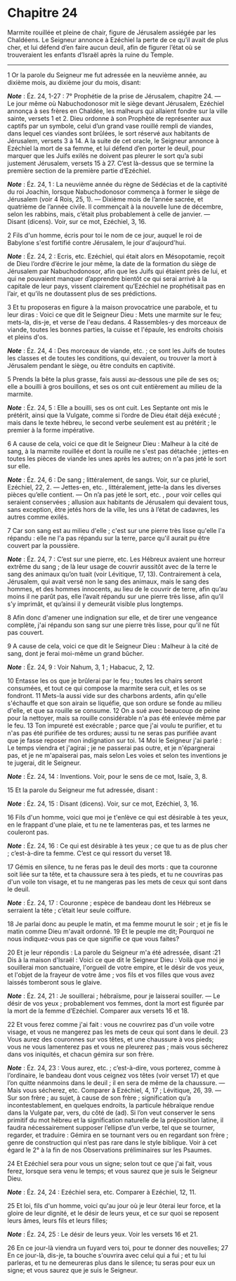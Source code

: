 # Chapitre 24

Marmite rouillée et pleine de chair, figure de Jérusalem assiégée par les Chaldéens.
Le Seigneur annonce à Ezéchiel la perte de ce qu’il avait de plus cher, et lui défend d’en faire aucun deuil, afin de figurer l’état où se trouveraient les enfants d’Israël après la ruine du Temple.

***

1 Or la parole du Seigneur me fut adressée en la neuvième année, au dixième mois, au dixième jour du mois, disant:

***Note*** :  Éz. 24, 1-27 : 7° Prophétie de la prise de Jérusalem, chapitre 24. ― Le jour même où Nabuchodonosor mit le siège devant Jérusalem, Ezéchiel annonça à ses frères en Chaldée, les malheurs qui allaient fondre sur la ville sainte, versets 1 et 2. Dieu ordonne à son Prophète de représenter aux captifs par un symbole, celui d’un grand vase rouillé rempli de viandes, dans lequel ces viandes sont brûlées, le sort réservé aux habitants de Jérusalem, versets 3 à 14. A la suite de cet oracle, le Seigneur annonce à Ezéchiel la mort de sa femme, et lui défend d’en porter le deuil, pour marquer que les Juifs exilés ne doivent pas pleurer le sort qu’a subi justement Jérusalem, versets 15 à 27. C’est là-dessus que se termine la première section de la première partie d’Ezéchiel.

***Note*** :  Éz. 24, 1 : La neuvième année du règne de Sédécias et de la captivité du roi Joachin, lorsque Nabuchodonosor commença à former le siège de Jérusalem (voir 4 Rois, 25, 1). ― Dixième mois de l’année sacrée, et quatrième de l’année civile. Il commençait à la nouvelle lune de décembre, selon les rabbins, mais, c’était plus probablement à celle de janvier. ― Disant (dicens). Voir, sur ce mot, Ezéchiel, 3, 16.


2 Fils d'un homme, écris pour toi le nom de ce jour, auquel le roi de Babylone s'est fortifié contre Jérusalem, le jour d'aujourd'hui.

***Note*** :  Éz. 24, 2 : Ecris, etc. Ezéchiel, qui était alors en Mésopotamie, reçoit de Dieu l’ordre d’écrire le jour même, la date de la formation du siège de Jérusalem par Nabuchodonosor, afin que les Juifs qui étaient près de lui, et qui ne pouvaient manquer d’apprendre bientôt ce qui serai arrivé à la capitale de leur pays, vissent clairement qu’Ezéchiel ne prophétisait pas en l’air, et qu’ils ne doutassent plus de ses prédictions.


3 Et tu proposeras en figure à la maison provocatrice une parabole, et tu leur diras : Voici ce que dit le Seigneur Dieu : Mets une marmite sur le feu; mets-la, dis-je, et verse de l'eau dedans. 4 Rassembles-y des morceaux de viande, toutes les bonnes parties, la cuisse et l'épaule, les endroits choisis et pleins d'os.

***Note*** :  Éz. 24, 4 : Des morceaux de viande, etc. ; ce sont les Juifs de toutes les classes et de toutes les conditions, qui devaient, ou trouver la mort à Jérusalem pendant le siège, ou être conduits en captivité.

5 Prends la bête la plus grasse, fais aussi au-dessous une pile de ses os; elle a bouilli à gros bouillons, et ses os ont cuit entièrement au milieu de la marmite.

***Note*** :  Éz. 24, 5 : Elle a bouilli, ses os ont cuit. Les Septante ont mis le prétérit, ainsi que la Vulgate, comme si l’ordre de Dieu était déjà exécuté ; mais dans le texte hébreu, le second verbe seulement est au prétérit ; le premier à la forme impérative.


6 A cause de cela, voici ce que dit le Seigneur Dieu : Malheur à la cité de sang, à la marmite rouillée et dont la rouille ne s'est pas détachée ; jettes-en toutes les pièces de viande les unes après les autres; on n'a pas jeté le sort sur elle.

***Note*** :  Éz. 24, 6 : De sang ; littéralement, de sangs. Voir, sur ce pluriel, Ezéchiel, 22, 2. ― Jettes-en, etc. , littéralement, jette-la dans les diverses pièces qu’elle contient. ― On n’a pas jeté le sort, etc. , pour voir celles qui seraient conservées ; allusion aux habitants de Jérusalem qui devaient tous, sans exception, être jetés hors de la ville, les uns à l’état de cadavres, les autres comme exilés.

7 Car son sang est au milieu d'elle ; c'est sur une pierre très lisse qu'elle l'a répandu : elle ne l'a pas répandu sur la terre, parce qu'il aurait pu être couvert par la poussière.

***Note*** :  Éz. 24, 7 : C’est sur une pierre, etc. Les Hébreux avaient une horreur extrême du sang ; de là leur usage de couvrir aussitôt avec de la terre le sang des animaux qu’on tuait (voir Lévitique, 17, 13). Contrairement à cela, Jérusalem, qui avait versé non le sang des animaux, mais le sang des hommes, et des hommes innocents, au lieu de le couvrir de terre, afin qu’au moins il ne parût pas, elle l’avait répandu sur une pierre très lisse, afin qu’il s’y imprimât, et qu’ainsi il y demeurât visible plus longtemps.

8 Afin donc d'amener une indignation sur elle, et de tirer une vengeance complète, j'ai répandu son sang sur une pierre très lisse, pour qu'il ne fût pas couvert.


9 A cause de cela, voici ce que dit le Seigneur Dieu : Malheur à la cité de sang, dont je ferai moi-même un grand bûcher.

***Note*** :  Éz. 24, 9 : Voir Nahum, 3, 1 ; Habacuc, 2, 12.

10 Entasse les os que je brûlerai par le feu ; toutes les chairs seront consumées, et tout ce qui compose la marmite sera cuit, et les os se fondront. 11 Mets-la aussi vide sur des charbons ardents, afin qu'elle s'échauffe et que son airain se liquéfie, que son ordure se fonde au milieu d'elle, et que sa rouille se consume. 12 On a sué avec beaucoup de peine pour la nettoyer, mais sa rouille considérable n'a pas été enlevée même par le feu. 13 Ton impureté est exécrable ; parce que j'ai voulu te purifier, et tu n'as pas été purifiée de tes ordures; aussi tu ne seras pas purifiée avant que je fasse reposer mon indignation sur toi. 14 Moi le Seigneur j'ai parlé : Le temps viendra et j'agirai ; je ne passerai pas outre, et je n'épargnerai pas, et je ne m'apaiserai pas, mais selon Les voies et selon tes inventions je te jugerai, dit le Seigneur.

***Note*** :  Éz. 24, 14 : Inventions. Voir, pour le sens de ce mot, Isaïe, 3, 8.


15 Et la parole du Seigneur me fut adressée, disant :

***Note*** :  Éz. 24, 15 : Disant (dicens). Voir, sur ce mot, Ezéchiel, 3, 16.


16 Fils d'un homme, voici que moi je t'enlève ce qui est désirable à tes yeux, en le frappant d'une plaie, et tu ne te lamenteras pas, et tes larmes ne couleront pas.

***Note*** :  Éz. 24, 16 : Ce qui est désirable à tes yeux ; ce que tu as de plus cher ; c’est-à-dire ta femme. C’est ce qui ressort du verset 18.

17 Gémis en silence, tu ne feras pas le deuil des morts : que ta couronne soit liée sur ta tête, et ta chaussure sera à tes pieds, et tu ne couvriras pas d'un voile ton visage, et tu ne mangeras pas les mets de ceux qui sont dans le deuil.

***Note*** :  Éz. 24, 17 : Couronne ; espèce de bandeau dont les Hébreux se serraient la tête ; c’était leur seule coiffure.


18 Je parlai donc au peuple le matin, et ma femme mourut le soir ; et je fis le matin comme Dieu m'avait ordonné. 19 Et le peuple me dit; Pourquoi ne nous indiquez-vous pas ce que signifie ce que vous faites?


20 Et je leur répondis : La parole du Seigneur m'a été adressée, disant :21 Dis à la maison d'Israël : Voici ce que dit le Seigneur Dieu : Voilà que moi je souillerai mon sanctuaire, l'orgueil de votre empire, et le désir de vos yeux, et l'objet de la frayeur de votre âme ; vos fils et vos filles que vous avez laissés tomberont sous le glaive.

***Note*** :  Éz. 24, 21 : Je souillerai ; hébraïsme, pour je laisserai souiller. ― Le désir de vos yeux ; probablement vos femmes, dont la mort est figurée par la mort de la femme d’Ezéchiel. Comparer aux versets 16 et 18.

22 Et vous ferez comme j'ai fait : vous ne couvrirez pas d'un voile votre visage, et vous ne mangerez pas les mets de ceux qui sont dans le deuil. 23 Vous aurez des couronnes sur vos têtes, et une chaussure à vos pieds; vous ne vous lamenterez pas et vous ne pleurerez pas ; mais vous sécherez dans vos iniquités, et chacun gémira sur son frère.

***Note*** :  Éz. 24, 23 : Vous aurez, etc. ; c’est-à-dire, vous porterez, comme à l’ordinaire, le bandeau dont vous ceignez vos têtes (voir verset 17) et que l’on quitte néanmoins dans le deuil ; il en sera de même de la chaussure. ― Mais vous sécherez, etc. Comparer à Ezéchiel, 4, 17 ; Lévitique, 26, 39. ― Sur son frère ; au sujet, à cause de son frère ; signification qu’a incontestablement, en quelques endroits, la particule hébraïque rendue dans la Vulgate par, vers, du côté de (ad). Si l’on veut conserver le sens primitif du mot hébreu et la signification naturelle de la préposition latine, il faudra nécessairement supposer l’ellipse d’un verbe, tel que se tourner, regarder, et traduire : Gémira en se tournant vers ou en regardant son frère ; genre de construction qui n’est pas rare dans le style biblique. Voir à cet égard le 2° à la fin de nos Observations préliminaires sur les Psaumes.

24 Et Ezéchiel sera pour vous un signe; selon tout ce que j'ai fait, vous ferez, lorsque sera venu le temps; et vous saurez que je suis le Seigneur Dieu.

***Note*** :  Éz. 24, 24 : Ezéchiel sera, etc. Comparer à Ezéchiel, 12, 11.


25 Et loi, fils d'un homme, voici qu'au jour où je leur ôterai leur force, et la gloire de leur dignité, et le désir de leurs yeux, et ce sur quoi se reposent leurs âmes, leurs fils et leurs filles;

***Note*** :  Éz. 24, 25 : Le désir de leurs yeux. Voir les versets 16 et 21.

26 En ce jour-là viendra un fuyard vers toi, pour te donner des nouvelles; 27 En ce jour-là, dis-je, ta bouche s'ouvrira avec celui qui a fui ; et tu lui parleras, et tu ne demeureras plus dans le silence; tu seras pour eux un signe; et vous saurez que je suis le Seigneur.

